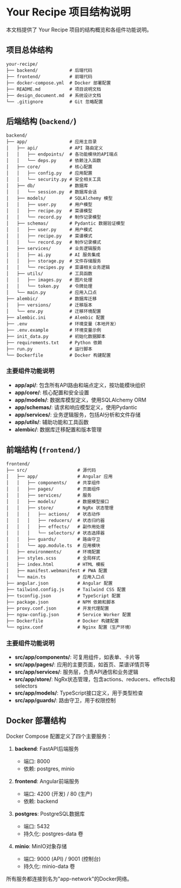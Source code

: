 # Your Recipe 项目结构说明

本文档提供了 Your Recipe 项目的结构概览和各组件功能说明。

## 项目总体结构

```
your-recipe/
├── backend/            # 后端代码
├── frontend/           # 前端代码
├── docker-compose.yml  # Docker 部署配置
├── README.md           # 项目说明文档
├── design_document.md  # 系统设计文档 
└── .gitignore          # Git 忽略配置
```

## 后端结构 (`backend/`)

```
backend/
├── app/                # 应用主目录
│   ├── api/            # API 路由定义
│   │   ├── endpoints/  # 各功能模块的API端点
│   │   └── deps.py     # 依赖注入函数
│   ├── core/           # 核心配置
│   │   ├── config.py   # 应用配置
│   │   └── security.py # 安全相关工具
│   ├── db/             # 数据库
│   │   └── session.py  # 数据库会话
│   ├── models/         # SQLAlchemy 模型
│   │   ├── user.py     # 用户模型
│   │   ├── recipe.py   # 菜谱模型
│   │   └── record.py   # 制作记录模型
│   ├── schemas/        # Pydantic 数据验证模型
│   │   ├── user.py     # 用户模式
│   │   ├── recipe.py   # 菜谱模式
│   │   └── record.py   # 制作记录模式
│   ├── services/       # 业务逻辑服务
│   │   ├── ai.py       # AI 服务集成
│   │   ├── storage.py  # 文件存储服务
│   │   └── recipes.py  # 菜谱相关业务逻辑
│   ├── utils/          # 工具函数
│   │   ├── images.py   # 图片处理
│   │   └── token.py    # 令牌处理
│   └── main.py         # 应用入口点
├── alembic/            # 数据库迁移
│   ├── versions/       # 迁移版本
│   └── env.py          # 迁移环境配置
├── alembic.ini         # Alembic 配置
├── .env                # 环境变量（本地开发）
├── .env.example        # 环境变量示例
├── init_data.py        # 初始化数据脚本
├── requirements.txt    # Python 依赖
├── run.py              # 运行脚本
└── Dockerfile          # Docker 构建配置
```

### 主要组件功能说明

- **app/api/**: 包含所有API路由和端点定义，按功能模块组织
- **app/core/**: 核心配置和安全设置
- **app/models/**: 数据库模型定义，使用SQLAlchemy ORM
- **app/schemas/**: 请求和响应模型定义，使用Pydantic
- **app/services/**: 业务逻辑服务，包括AI分析和文件存储
- **app/utils/**: 辅助功能和工具函数
- **alembic/**: 数据库迁移配置和版本管理

## 前端结构 (`frontend/`)

```
frontend/
├── src/                   # 源代码
│   ├── app/               # Angular 应用
│   │   ├── components/    # 共享组件
│   │   ├── pages/         # 页面组件
│   │   ├── services/      # 服务
│   │   ├── models/        # 数据模型接口
│   │   ├── store/         # NgRx 状态管理
│   │   │   ├── actions/   # 状态动作
│   │   │   ├── reducers/  # 状态归约器
│   │   │   ├── effects/   # 副作用处理
│   │   │   └── selectors/ # 状态选择器
│   │   ├── guards/        # 路由守卫
│   │   └── app.module.ts  # 应用模块
│   ├── environments/      # 环境配置
│   ├── styles.scss        # 全局样式
│   ├── index.html         # HTML 模板
│   ├── manifest.webmanifest # PWA 配置
│   └── main.ts            # 应用入口点
├── angular.json           # Angular 配置
├── tailwind.config.js     # Tailwind CSS 配置
├── tsconfig.json          # TypeScript 配置
├── package.json           # NPM 依赖和脚本
├── proxy.conf.json        # 开发代理配置
├── ngsw-config.json       # Service Worker 配置
├── Dockerfile             # Docker 构建配置
└── nginx.conf             # Nginx 配置（生产环境）
```

### 主要组件功能说明

- **src/app/components/**: 可复用组件，如表单、卡片等
- **src/app/pages/**: 应用的主要页面，如首页、菜谱详情页等
- **src/app/services/**: 服务层，负责API通信和业务逻辑
- **src/app/store/**: NgRx状态管理，包含actions、reducers、effects和selectors
- **src/app/models/**: TypeScript接口定义，用于类型检查
- **src/app/guards/**: 路由守卫，用于权限控制

## Docker 部署结构

Docker Compose 配置定义了四个主要服务：

1. **backend**: FastAPI后端服务
   - 端口: 8000
   - 依赖: postgres, minio

2. **frontend**: Angular前端服务
   - 端口: 4200 (开发) / 80 (生产)
   - 依赖: backend

3. **postgres**: PostgreSQL数据库
   - 端口: 5432
   - 持久化: postgres-data 卷

4. **minio**: MinIO对象存储
   - 端口: 9000 (API) / 9001 (控制台)
   - 持久化: minio-data 卷

所有服务都连接到名为"app-network"的Docker网络。 